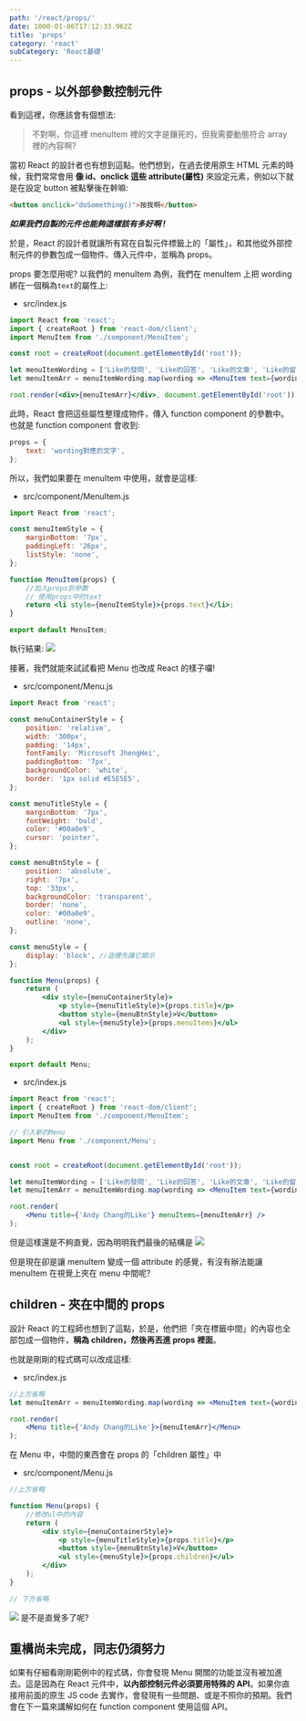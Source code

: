 ```yaml
---
path: '/react/props/'
date: 1000-01-06T17:12:33.962Z
title: 'props'
category: 'react'
subCategory: 'React基礎'
---
```


## props - 以外部參數控制元件

看到這裡，你應該會有個想法:

> 不對啊，你這裡 menuItem 裡的文字是鑲死的，但我需要動態符合 array 裡的內容啊?

當初 React 的設計者也有想到這點。他們想到，在過去使用原生 HTML 元素的時候，我們常常會用 **像 id、onclick 這些 attribute(屬性)** 來設定元素，例如以下就是在設定 button 被點擊後在幹嘛:

```html
<button onclick="doSomething()">按我啊</button>
```

**_如果我們自製的元件也能夠這樣該有多好啊 !_**

於是，React 的設計者就讓所有寫在自製元件標籤上的「屬性」，和其他從外部控制元件的參數包成一個物件、傳入元件中，並稱為 props。

props 要怎麼用呢? 以我們的 menuItem 為例，我們在 menuItem 上把 wording 綁在一個稱為`text`的屬性上:

-   src/index.js

```jsx
import React from 'react';
import { createRoot } from 'react-dom/client';
import MenuItem from './component/MenuItem';

const root = createRoot(document.getElementById('root'));

let menuItemWording = ['Like的發問', 'Like的回答', 'Like的文章', 'Like的留言'];
let menuItemArr = menuItemWording.map(wording => <MenuItem text={wording} />);

root.render(<div>{menuItemArr}</div>, document.getElementById('root'));
```

此時，React 會把這些屬性整理成物件，傳入 function component 的參數中。也就是 function component 會收到:

```javascript
props = {
    text: 'wording對應的文字',
};
```

所以，我們如果要在 menuItem 中使用，就會是這樣:

-   src/component/MenuItem.js

```jsx
import React from 'react';

const menuItemStyle = {
    marginBottom: '7px',
    paddingLeft: '26px',
    listStyle: 'none',
};

function MenuItem(props) {
    //加入props到參數
    // 使用props中的text
    return <li style={menuItemStyle}>{props.text}</li>;
}

export default MenuItem;
```

執行結果:
![](https://i.imgur.com/E8Z8SOK.png)

接著，我們就能來試試看把 Menu 也改成 React 的樣子囉!

-   src/component/Menu.js

```jsx
import React from 'react';

const menuContainerStyle = {
    position: 'relative',
    width: '300px',
    padding: '14px',
    fontFamily: 'Microsoft JhengHei',
    paddingBottom: '7px',
    backgroundColor: 'white',
    border: '1px solid #E5E5E5',
};

const menuTitleStyle = {
    marginBottom: '7px',
    fontWeight: 'bold',
    color: '#00a0e9',
    cursor: 'pointer',
};

const menuBtnStyle = {
    position: 'absolute',
    right: '7px',
    top: '33px',
    backgroundColor: 'transparent',
    border: 'none',
    color: '#00a0e9',
    outline: 'none',
};

const menuStyle = {
    display: 'block', //這裡先讓它顯示
};

function Menu(props) {
    return (
        <div style={menuContainerStyle}>
            <p style={menuTitleStyle}>{props.title}</p>
            <button style={menuBtnStyle}>V</button>
            <ul style={menuStyle}>{props.menuItems}</ul>
        </div>
    );
}

export default Menu;
```

-   src/index.js

```jsx
import React from 'react';
import { createRoot } from 'react-dom/client';
import MenuItem from './component/MenuItem';

// 引入新的Menu
import Menu from './component/Menu';


const root = createRoot(document.getElementById('root'));

let menuItemWording = ['Like的發問', 'Like的回答', 'Like的文章', 'Like的留言'];
let menuItemArr = menuItemWording.map(wording => <MenuItem text={wording} />);

root.render(
    <Menu title={'Andy Chang的Like'} menuItems={menuItemArr} />
);
```

但是這樣還是不夠直覺，因為明明我們最後的結構是
![](https://i.imgur.com/dLGUGM3.png)

但是現在卻是讓 menuItem 變成一個 attribute 的感覺，有沒有辦法能讓 menuItem 在視覺上夾在 menu 中間呢?

## children - 夾在中間的 props

設計 React 的工程師也想到了這點，於是，他們把「夾在標籤中間」的內容也全部包成一個物件，**稱為 children，然後再丟進 props 裡面**。

也就是剛剛的程式碼可以改成這樣:

-   src/index.js

```jsx
//上方省略
let menuItemArr = menuItemWording.map(wording => <MenuItem text={wording} />);

root.render(
    <Menu title={'Andy Chang的Like'}>{menuItemArr}</Menu>
);
```

在 Menu 中，中間的東西會在 props 的「children 屬性」中

-   src/component/Menu.js

```jsx
//上方省略

function Menu(props) {
    //修改ul中的內容
    return (
        <div style={menuContainerStyle}>
            <p style={menuTitleStyle}>{props.title}</p>
            <button style={menuBtnStyle}>V</button>
            <ul style={menuStyle}>{props.children}</ul>
        </div>
    );
}

// 下方省略
```

![](https://i.imgur.com/uzrPVUF.png)
是不是直覺多了呢?

## 重構尚未完成，同志仍須努力

如果有仔細看剛剛範例中的程式碼，你會發現 Menu 開關的功能並沒有被加進去。這是因為在 React 元件中，**以內部控制元件必須要用特殊的 API**。如果你直接用前面的原生 JS code 去實作，會發現有一些問題、或是不照你的預期。我們會在下一篇來講解如何在 function component 使用這個 API。
